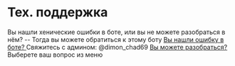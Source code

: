 # Тех. поддержка 
Вы нашли хенические ошибки в боте, или вы не можете разобраться в нём?
-- Тогда вы можете обратиться к этому боту
<ins>Вы нашли ошибку в боте? </ins> Свяжитесь с админом: @dimon_chad69
<ins>Вы можете разобраться? </ins> Выберете ваш вопрос из меню
